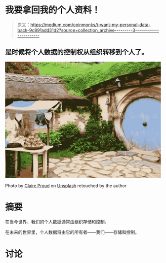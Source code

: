 # 我要拿回我的个人资料！

> 原文：<https://medium.com/coinmonks/i-want-my-personal-data-back-9c891add31d2?source=collection_archive---------3----------------------->

## 是时候将个人数据的控制权从组织转移到个人了。

![](img/6dd2bc8df0f9208717449edecdcb7897.png)

Photo by [Claire Proud](https://unsplash.com/@just_claire_13?utm_source=medium&utm_medium=referral) on [Unsplash](https://unsplash.com?utm_source=medium&utm_medium=referral) retouched by the author

# 摘要

在当今世界，我们的个人数据通常由组织存储和控制。

在未来的世界里，个人数据将由它的所有者——我们——存储和控制。

# 讨论